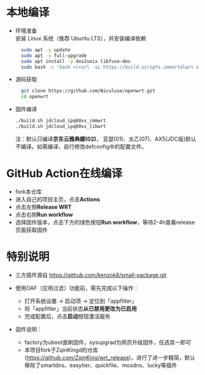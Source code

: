 # 本地编译
- 环境准备  
  安装 Linux 系统（推荐 Ubuntu LTS），并安装编译依赖  
  ```bash
    sudo apt -y update  
    sudo apt -y full-upgrade  
    sudo apt install -y dos2unix libfuse-dev  
    sudo bash -c 'bash <(curl -sL https://build-scripts.immortalwrt.org/init_build_environment.sh)'
  ```

- 源码获取 
  ```bash
    git clone https://github.com/Niculuse/openwrt.git  
    cd openwrt  
  ```
- 固件编译
  ```bash 
  ./build.sh jdcloud_ipq60xx_immwrt  
  ./build.sh jdcloud_ipq60xx_libwrt  
  ```
  注：默认只编译**京东云雅典娜(02)**， 亚瑟(01)、太乙(07)、AX5(JDC版)默认不编译。如需编译，自行修改defconfig中的配置文件。

# GitHub Action在线编译
- fork本仓库
- 进入自己的项目主页，点击**Actions**
- 点击左侧**Release WRT**
- 点击右侧**Run workflow**
- 选择固件版本，点击下方的绿色按钮**Run workflow**，等待2-4h查看release页面获取固件

# 特别说明
- 三方插件源自 https://github.com/kenzok8/small-package.git  
  
- 使用OAF（应用过滤）功能前，需先完成以下操作：
  - 打开系统设置 → 启动项 → 定位到「appfilter」
  - 将「appfilter」当前状态**从已禁用更改为已启用**
  - 完成配置后，点击**启动**按钮激活服务  

- 固件说明：
  - factory为uboot直刷固件，sysupgrad为网页升级固件，任选其一即可 
  - 本项目fork于ZqinKingd的仓库(https://github.com/ZqinKing/wrt_release)，进行了进一步精简，默认移除了smartdns、easytier、quickfile、mosdns、lucky等插件
